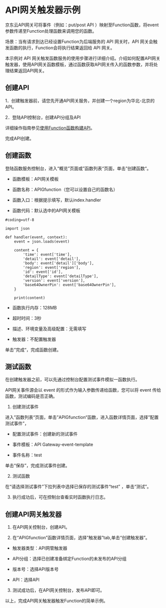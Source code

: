 
# API网关触发器示例
京东云API网关可将事件（例如：put/post API ）映射至Function函数，将event参数传递至Function处理函数来调用您的函数。

场景：当有请求到达已经设置Function为后端服务的 API 网关时，API 网关会触发函数的执行，Function会将执行结果返回给 API 网关。

本示例对 API 网关触发函数服务的使用步骤进行详细介绍。介绍如何配置API网关触发器，使用API网关函数模板，通过函数获取API网关传入的函数参数，并将处理结果返回API网关。

## 创建API


1．创建触发器前，请您先开通API网关服务，并创建一个region为华北-北京的API。

2．登陆API控制台，创建API分组及API

详细操作指南参见[使用Function函数构建API](/documentation/Middleware/API-Gateway/Getting-Started/example_function.md )。

完成API创建。

## 创建函数

登陆函数服务控制台，进入“概览”页面或”函数列表“页面，单击”创建函数“。

* 函数模板：API网关模板

* 函数名称：APIGfunction（您可以设置自己的函数名）

* 函数入口：根据提示填写，默认index.handler

* 函数代码：默认选中的API网关模板

```
#coding=utf-8

import json

def handler(event, context):
    event = json.loads(event)

    content = {
        'time': event['time'],
        'detail': event['detail'],
        'body': event['detail']['body'],
        'region': event['region'],
        'id': event['id'],
        'detailType': event['detailType'],
        'version': event['version'],
        'base64OwnerPin': event['base64OwnerPin'],
    }

    print(content)
```

* 函数执行内存：128MB

* 超时时间：3秒

* 描述、环境变量及高级配置：无需填写

* 触发器：不配置触发器

单击”完成“，完成函数创建。

## 测试函数

在创建触发器之前，可以先通过控制台配置测试事件模拟一函数执行。

API网关事件源会以 event 的形式作为输入参数传递给函数，您可以将 event 传给函数，测试编码是否正确。

1. 创建测试事件

进入”函数列表“页面，单击”APIGfunction“函数，进入函数详情页面，选择”配置测试事件”，

* 配置测试事件：创建新的测试事件

* 事件模板：API Gateway-event-template


* 事件名称：test

单击“保存”，完成测试事件创建。 

2. 测试函数

在“请选择测试事件”下拉列表中选择已保存的测试事件“test” ，单击“测试”。 

3. 执行成功后，可在控制台查看实时函数执行日志。

## 创建API网关触发器


1. 在API网关控制台，创建API。

2. 在“APIGfunction”函数详情页面，选择”触发器”tab,单击“创建触发器”。

* 触发器类型：API网管触发器

* API分组：选择已创建准备绑定Function的未发布的API分组

* 版本号：选择API版本号

* API：选择API

3. 测试成功后，在API网关控制台，发布API即可。

以上，完成API网关触发器触发Function的简单示例。





